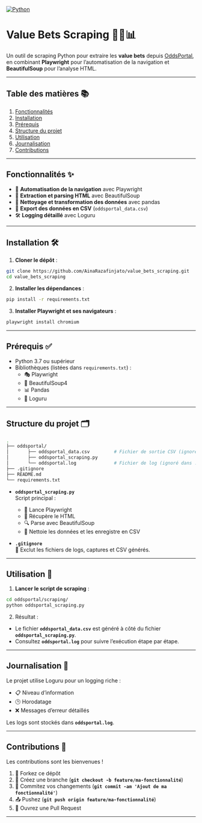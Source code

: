 [![Python](https://img.shields.io/badge/python-3.7%2B-brightgreen.svg)](https://www.python.org/)

# Value Bets Scraping 🕵️‍♂️📊

Un outil de scraping Python pour extraire les **value bets** depuis [OddsPortal](https://www.oddsportal.com), en combinant **Playwright** pour l’automatisation de la navigation et **BeautifulSoup** pour l’analyse HTML.

---

## Table des matières 📚

1. [Fonctionnalités](#fonctionnalités)  
2. [Installation](#installation)  
3. [Prérequis](#prérequis)  
4. [Structure du projet](#structure-du-projet)  
5. [Utilisation](#utilisation)  
6. [Journalisation](#journalisation)  
7. [Contributions](#contributions)

---

## Fonctionnalités ✨

- 🔄 **Automatisation de la navigation** avec Playwright  
- 📝 **Extraction et parsing HTML** avec BeautifulSoup  
- 🧹 **Nettoyage et transformation des données** avec pandas  
- 💾 **Export des données en CSV** (`oddsportal_data.csv`)  
- 🛠️ **Logging détaillé** avec Loguru  

---

## Installation 🛠️

1. **Cloner le dépôt** :  

  ```bash
  git clone https://github.com/AinaRazafinjato/value_bets_scraping.git
  cd value_bets_scraping
  ```

2. **Installer les dépendances** :  

  ```bash
  pip install -r requirements.txt
  ```

3. **Installer Playwright et ses navigateurs** :  

  ```bash
  playwright install chromium
  ```

---

## Prérequis ✅

- Python 3.7 ou supérieur  
- Bibliothèques (listées dans `requirements.txt`) :  
  - 🎭 Playwright  
  - 🍲 BeautifulSoup4  
  - 📊 Pandas  
  - 📜 Loguru  

---

## Structure du projet 🗂️

```bash
.
├── oddsportal/
│       ├── oddsportal_data.csv         # Fichier de sortie CSV (ignoré dans .gitignore)
│       ├── oddsportal_scraping.py 
│       └── oddsportal.log              # Fichier de log (ignoré dans .gitignore)
├── .gitignore
├── README.md
└── requirements.txt
```

- **`oddsportal_scraping.py`**  
  Script principal :  
  - 🚀 Lance Playwright  
  - 📄 Récupère le HTML  
  - 🔍 Parse avec BeautifulSoup  
  - 🧹 Nettoie les données et les enregistre en CSV  

- **`.gitignore`**  
  🚫 Exclut les fichiers de logs, captures et CSV générés.

---

## Utilisation 🚀

1. **Lancer le script de scraping** :  

  ```bash
  cd oddsportal/scraping/
  python oddsportal_scraping.py
  ```

2. Résultat :

- Le fichier **`oddsportal_data.csv`** est généré à côté du fichier **`oddsportal_scraping.py`**.  
- Consultez **`oddsportal.log`** pour suivre l’exécution étape par étape.


---

## Journalisation 📝

Le projet utilise Loguru pour un logging riche :  

- 📋 Niveau d’information  
- 🕒 Horodatage  
- ❌ Messages d’erreur détaillés  

Les logs sont stockés dans **`oddsportal.log`**.

---

## Contributions 🤝

Les contributions sont les bienvenues !  

1. 🍴 Forkez ce dépôt  
2. 🌱 Créez une branche (**`git checkout -b feature/ma-fonctionnalité`**)  
3. 💾 Commitez vos changements (**`git commit -am 'Ajout de ma fonctionnalité'`**)  
4. 📤 Pushez (**`git push origin feature/ma-fonctionnalité`**)  
5. 🔄 Ouvrez une Pull Request  

---
